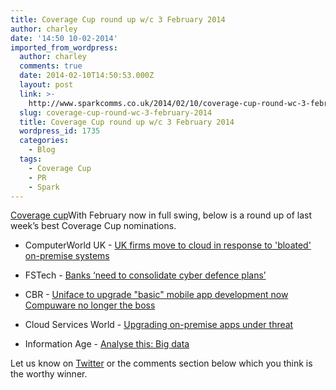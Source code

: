 ```yaml
---
title: Coverage Cup round up w/c 3 February 2014
author: charley
date: '14:50 10-02-2014'
imported_from_wordpress:
  author: charley
  comments: true
  date: 2014-02-10T14:50:53.000Z
  layout: post
  link: >-
    http://www.sparkcomms.co.uk/2014/02/10/coverage-cup-round-wc-3-february-2014/
  slug: coverage-cup-round-wc-3-february-2014
  title: Coverage Cup round up w/c 3 February 2014
  wordpress_id: 1735
  categories:
    - Blog
  tags:
    - Coverage Cup
    - PR
    - Spark
---
```


[Coverage cup](Coverage-cup-167x300.jpg)With February now in full swing, below is a round up of last week’s best Coverage Cup nominations.



	
  * ComputerWorld UK - [UK firms move to cloud in response to 'bloated' on-premise systems](http://www.computerworlduk.com/news/cloud-computing/3500936/uk-firms-move-to-cloud-in-response-to-bloated-on-premise-systems/)

	
  * FSTech - [Banks ‘need to consolidate cyber defence plans’](http://www.fstech.co.uk/fst/Waking_Shark_II_results.php)

	
  * CBR - [Uniface to upgrade "basic" mobile app development now Compuware no longer the boss](http://www.cbronline.com/news/tech/services/outsourcing/uniface-to-upgrade-basic-mobile-app-development-now-compuware-no-longer-the-boss-4172522)

	
  * Cloud Services World - [Upgrading on-premise apps under threat](http://www.cloudservices-world.info/news_full.php?id=31683&title=Upgrading-on-premise-apps-under-threat)

	
  * Information Age - [Analyse this: Big data](http://www.information-age.com/technology/information-management/123457691/analyse-big-data)


Let us know on [Twitter](https://twitter.com/sparkcomms) or the comments section below which you think is the worthy winner.
